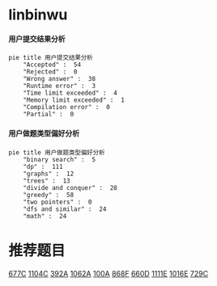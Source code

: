 # linbinwu

<!-- tabs:start -->



#### **用户提交结果分析**

```mermaid
pie title 用户提交结果分析
    "Accepted" :  54
    "Rejected" :  0
    "Wrong answer" :  38
    "Runtime error" :  3
    "Time limit exceeded" :  4
    "Memory limit exceeded" :  1
    "Compilation error" :  0
    "Partial" :  0
```

#### **用户做题类型偏好分析**

```mermaid
pie title 用户做题类型偏好分析
    "binary search" :  5
    "dp" :  111
    "graphs" :  12
    "trees" :  13
    "divide and conquer" :  28
    "greedy" :  58
    "two pointers" :  0
    "dfs and similar" :  24
    "math" :  24
```



<!-- tabs:end -->
# 推荐题目
[677C](https://codeforces.com/contest/677/problem/C)
[1104C](https://codeforces.com/contest/1104/problem/C)
[392A](https://codeforces.com/contest/392/problem/A)
[1062A](https://codeforces.com/contest/1062/problem/A)
[100A](https://codeforces.com/contest/100/problem/A)
[868F](https://codeforces.com/contest/868/problem/F)
[660D](https://codeforces.com/contest/660/problem/D)
[1111E](https://codeforces.com/contest/1111/problem/E)
[1016E](https://codeforces.com/contest/1016/problem/E)
[729C](https://codeforces.com/contest/729/problem/C)
